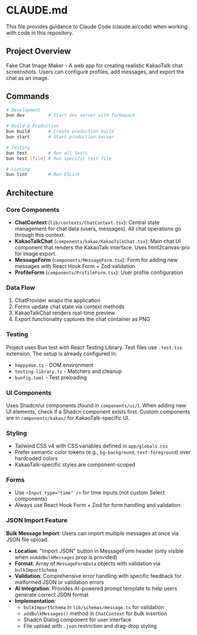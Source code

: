 # CLAUDE.md

This file provides guidance to Claude Code (claude.ai/code) when working with code in this repository.

## Project Overview

Fake Chat Image Maker - A web app for creating realistic KakaoTalk chat screenshots. Users can configure profiles, add messages, and export the chat as an image.

## Commands

```bash
# Development
bun dev         # Start dev server with Turbopack

# Build & Production
bun build       # Create production build
bun start       # Start production server

# Testing
bun test        # Run all tests
bun test [file] # Run specific test file

# Linting
bun lint        # Run ESLint
```

## Architecture

### Core Components

- **ChatContext** (`lib/contexts/ChatContext.tsx`): Central state management for chat data (users, messages). All chat operations go through this context.
- **KakaoTalkChat** (`components/kakao/KakaoTalkChat.tsx`): Main chat UI component that renders the KakaoTalk interface. Uses html2canvas-pro for image export.
- **MessageForm** (`components/MessageForm.tsx`): Form for adding new messages with React Hook Form + Zod validation
- **ProfileForm** (`components/ProfileForm.tsx`): User profile configuration

### Data Flow

1. ChatProvider wraps the application
2. Forms update chat state via context methods
3. KakaoTalkChat renders real-time preview
4. Export functionality captures the chat container as PNG

### Testing

Project uses Bun test with React Testing Library. Test files use `.test.tsx` extension. The setup is already configured in:

- `happydom.ts` - DOM environment
- `testing-library.ts` - Matchers and cleanup
- `bunfig.toml` - Test preloading

### UI Components

Uses Shadcn/ui components (found in `components/ui/`). When adding new UI elements, check if a Shadcn component exists first. Custom components are in `components/kakao/` for KakaoTalk-specific UI.

### Styling

- Tailwind CSS v4 with CSS variables defined in `app/globals.css`
- Prefer semantic color tokens (e.g., `bg-background`, `text-foreground`) over hardcoded colors
- KakaoTalk-specific styles are component-scoped

### Forms

- Use `<Input type="time" />` for time inputs (not custom Select components)
- Always use React Hook Form + Zod for form handling and validation

### JSON Import Feature

**Bulk Message Import**: Users can import multiple messages at once via JSON file upload.

- **Location**: "Import JSON" button in MessageForm header (only visible when `onAddBulkMessages` prop is provided)
- **Format**: Array of `MessageFormData` objects with validation via `bulkImportSchema`
- **Validation**: Comprehensive error handling with specific feedback for malformed JSON or validation errors
- **AI Integration**: Provides AI-powered prompt template to help users generate correct JSON format
- **Implementation**: 
  - `bulkImportSchema` in `lib/schemas/message.ts` for validation
  - `addBulkMessages()` method in `ChatContext` for bulk insertion
  - Shadcn Dialog component for user interface
  - File upload with `.json` restriction and drag-drop styling
